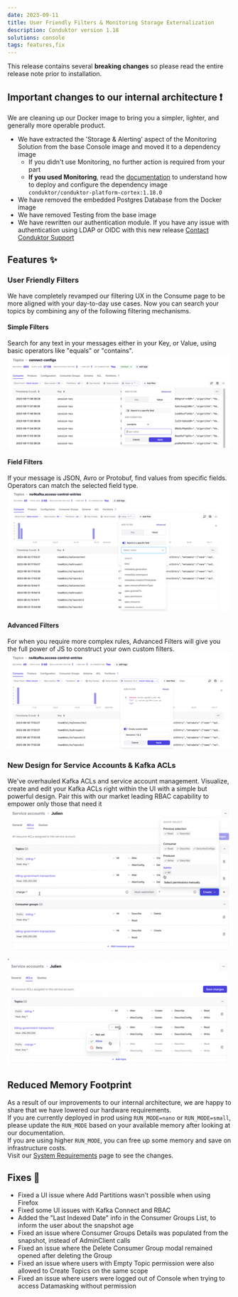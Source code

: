 ```yaml
---
date: 2023-09-11
title: User Friendly Filters & Monitoring Storage Externalization
description: Conduktor version 1.18
solutions: console
tags: features,fix
---
```


This release contains several **breaking changes** so please read the entire release note prior to installation.

## Important changes to our internal architecture ❗

We are cleaning up our Docker image to bring you a simpler, lighter, and generally more operable product.

- We have extracted the 'Storage & Alerting' aspect of the Monitoring Solution from the base Console image and moved it to a dependency image
  - If you didn't use Monitoring, no further action is required from your part
  - **If you used Monitoring**, read the [documentation](https://docs.conduktor.io/platform/get-started/support/important-notices/) to understand how to deploy and configure the dependency image `conduktor/conduktor-platform-cortex:1.18.0`
- We have removed the embedded Postgres Database from the Docker image
- We have removed Testing from the base image
- We have rewritten our authentication module. If you have any issue with authentication using LDAP or OIDC with this new release [Contact Conduktor Support](https://support.conduktor.io/hc/en-gb)

## Features ✨

### User Friendly Filters

We have completely revamped our filtering UX in the Consume page to be more aligned with your day-to-day use cases. Now you can search your topics by combining any of the following filtering mechanisms.

#### Simple Filters

Search for any text in your messages either in your Key, or Value, using basic operators like "equals" or "contains". ![Simple Filters](/images/changelog/platform/v18/filters-1.png)

#### Field Filters

If your message is JSON, Avro or Protobuf, find values from specific fields. Operators can match the selected field type. ![Field Filters](/images/changelog/platform/v18/filters-2.png)

#### Advanced Filters

For when you require more complex rules, Advanced Filters will give you the full power of JS to construct your own custom filters. ![Advanced Filters](/images/changelog/platform/v18/filters-3.png)

### New Design for Service Accounts & Kafka ACLs

We've overhauled Kafka ACLs and service account management. Visualize, create and edit your Kafka ACLs right within the UI with a simple but powerful design. Pair this with our market leading RBAC capability to empower only those that need it ![Service Accounts ACLS 1](/images/changelog/platform/v18/acls-1.png).  
![Service Accounts ACLS 2](/images/changelog/platform/v18/acls-2.png)

## Reduced Memory Footprint

As a result of our improvements to our internal architecture, we are happy to share that we have lowered our hardware requirements.  
If you are currently deployed in prod using `RUN_MODE=nano` or `RUN_MODE=small`, please update the `RUN_MODE` based on your available memory after looking at our documentation.  
If you are using higher `RUN_MODE`, you can free up some memory and save on infrastructure costs.  
Visit our [System Requirements](https://docs.conduktor.io/platform/get-started/installation/hardware/#hardware-requirements) page to see the changes.

## Fixes 🔨

- Fixed a UI issue where Add Partitions wasn't possible when using Firefox
- Fixed some UI issues with Kafka Connect and RBAC
- Added the "Last Indexed Date" info in the Consumer Groups List, to inform the user about the snapshot age
- Fixed an issue where Consumer Groups Details was populated from the snapshot, instead of AdminClient calls
- Fixed an issue where the Delete Consumer Group modal remained opened after deleting the Group
- Fixed an issue where users with Empty Topic permission were also allowed to Create Topics on the same scope
- Fixed an issue where users were logged out of Console when trying to access Datamasking without permission

